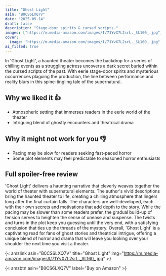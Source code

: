 ```yaml
---
title: "Ghost Light"
asin: "B0CS6LXQ7V"
date: "2025-09-14"
draft: false
description: "Stage-door spirits & cursed scripts…"
images: ["https://m.media-amazon.com/images/I/71YvX7L2srL._SL160_.jpg"]
cover:
  image: "https://m.media-amazon.com/images/I/71YvX7L2srL._SL160_.jpg"
ai_filled: true
---
```


In 'Ghost Light', a haunted theater becomes the backdrop for a series of
chilling events as a struggling actress uncovers a dark secret buried within the
cursed scripts of the past. With eerie stage-door spirits and mysterious
occurrences plaguing the production, the line between performance and reality
blurs in this spine-tingling tale of the supernatural.

## Why we liked it 👍
- Atmospheric setting that immerses readers in the eerie world of the theater
- Intriguing blend of ghostly encounters and theatrical drama

## Why it might not work for you 👎
- Pacing may be slow for readers seeking fast-paced horror
- Some plot elements may feel predictable to seasoned horror enthusiasts

## Full spoiler-free review
 'Ghost Light' delivers a haunting narrative that cleverly weaves together the
world of theater with supernatural elements. The author's vivid descriptions
bring the haunted theater to life, creating a chilling atmosphere that lingers
long after the final curtain falls. The characters are well-developed, each with
their own secrets and motivations that add depth to the story. While the pacing
may be slower than some readers prefer, the gradual build-up of tension serves
to heighten the sense of unease and suspense. The twists and turns in the plot
keep you guessing until the very end, with a satisfying conclusion that ties up
the threads of the mystery. Overall, 'Ghost Light' is a captivating read for
fans of ghost stories and theatrical intrigue, offering a unique blend of horror
and drama that will leave you looking over your shoulder the next time you visit
a theater.

{< amzlink asin="B0CS6LXQ7V" title="Ghost Light" img="https://m.media-amazon.com/images/I/71YvX7L2srL._SL160_.jpg" >}

{< amzbtn asin="B0CS6LXQ7V" label="Buy on Amazon" >}
